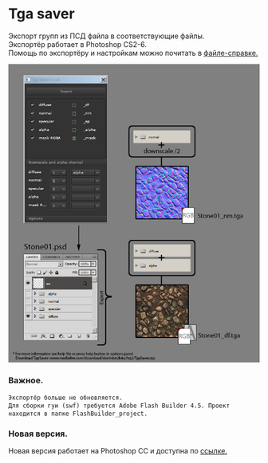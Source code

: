 # Tga saver

Экспорт групп из ПСД файла в соответствующие файлы.  
Экспортёр работает в Photoshop CS2-6.  
Помощь по экспортёру и настройкам можно почитать в [файле-справке.](/help/TGASaver_help_RU.txt)

![Exporter](/wiki/TGASaver_help.jpg)

### Важное.
```
Экспортёр больше не обновляется. 
Для сборки гуи (swf) требуется Adobe Flash Builder 4.5. Проект находится в папке FlashBuilder_project.

```
### Новая версия.
Новая версия работает на Photoshop CC и доступна по [ссылке.](https://github.com/voodraizer/QTE_Exporter)

